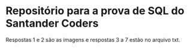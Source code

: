 # Repositório para a prova de SQL do Santander Coders

Respostas 1 e 2 são as imagens e respostas 3 a 7 estão no arquivo txt.
